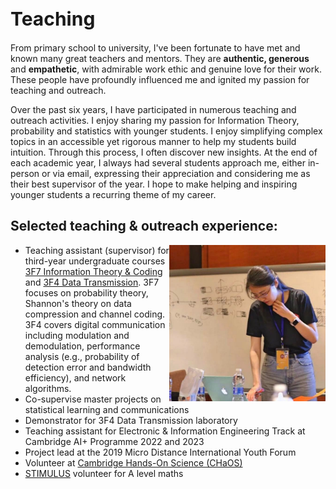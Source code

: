 <h1 style="font-size:30px">Teaching</h1>

From primary school to university, I've been fortunate to have met and known many great teachers and mentors. They are **authentic, generous** and **empathetic**, with admirable work ethic and genuine love for their work.  These people have profoundly influenced me and ignited my passion for teaching and outreach.

Over the past six years, I have participated in numerous teaching and outreach activities. I enjoy sharing my passion for Information Theory, probability and statistics with younger students. I enjoy simplifying complex topics in an accessible yet rigorous manner to help my students build intuition. Through this process, I often discover new insights. At the end of each academic year, I always had several students approach me, either in-person or via email, expressing their appreciation and considering me as their best supervisor of the year. I hope to make helping and inspiring younger students  a recurring theme of my career.


## Selected teaching & outreach experience:
<img src="micro_distance_photo.jpeg"  
width="250" height=auto ALIGN="right">
- Teaching assistant (supervisor) for third-year undergraduate courses [3F7 Information Theory & Coding](http://teaching.eng.cam.ac.uk/content/engineering-tripos-part-iia-3f7-information-theory-and-coding-2021-22) and [3F4 Data Transmission](http://teaching.eng.cam.ac.uk/content/engineering-tripos-part-iia-3f4-data-transmission-2019-20). 3F7 focuses on probability theory, Shannon's  theory on data compression and channel coding. 3F4 covers digital communication including modulation and demodulation, performance analysis (e.g., probability of detection error and bandwidth efficiency), and network algorithms.
- Co-supervise master projects on statistical learning and communications
- Demonstrator for 3F4 Data Transmission laboratory
- Teaching assistant for Electronic & Information Engineering Track at Cambridge AI+ Programme 2022 and 2023
- Project lead at the 2019 Micro Distance International Youth Forum
- Volunteer at [Cambridge Hands-On Science (CHaOS)](https://chaosscience.org.uk/)
- [STIMULUS](https://stimulus.maths.org/content/stimulus-cambridge-university-students-volunteering-local-schools) volunteer for A level maths
